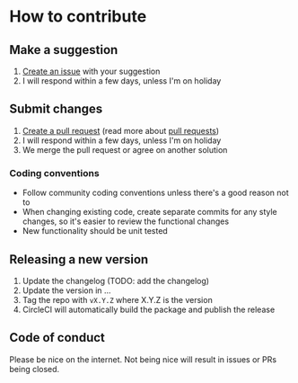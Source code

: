 # How to contribute

## Make a suggestion
1. [Create an issue](https://github.com/MatMoore/.../issues/new?assignees=MatMoore&labels=&template=suggestion.md&title=) with your suggestion
2. I will respond within a few days, unless I'm on holiday

## Submit changes
1. [Create a pull request](https://github.com/matmoore/.../pull/new/master) (read more about [pull requests](http://help.github.com/pull-requests/))
2. I will respond within a few days, unless I'm on holiday
3. We merge the pull request or agree on another solution

### Coding conventions
- Follow community coding conventions unless there's a good reason not to
- When changing existing code, create separate commits for any style changes, so it's easier to review the functional changes
- New functionality should be unit tested

## Releasing a new version

1. Update the changelog (TODO: add the changelog)
2. Update the version in ...
3. Tag the repo with `vX.Y.Z` where X.Y.Z is the version
4. CircleCI will automatically build the package and publish the release

## Code of conduct
Please be nice on the internet. Not being nice will result in issues or PRs being closed.
